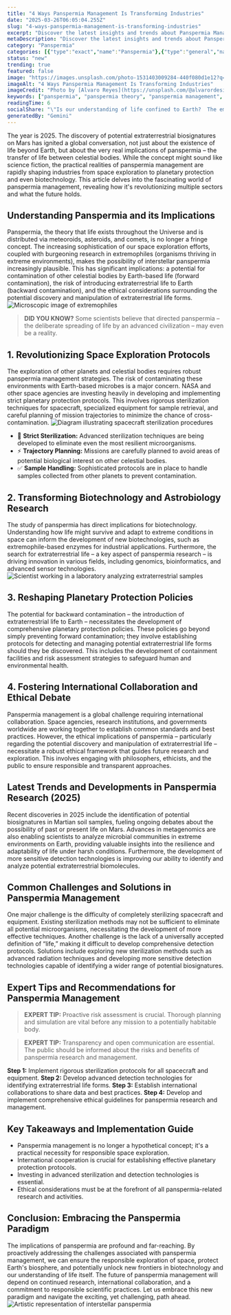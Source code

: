 ```yaml
---
title: "4 Ways Panspermia Management Is Transforming Industries"
date: "2025-03-26T06:05:04.255Z"
slug: "4-ways-panspermia-management-is-transforming-industries"
excerpt: "Discover the latest insights and trends about Panspermia Management. This comprehensive guide covers everything you need to know about Panspermia Management in 2025."
metaDescription: "Discover the latest insights and trends about Panspermia Management. This comprehensive guide covers everything you need to know about Panspermia Managemen..."
category: "Panspermia"
categories: [{"type":"exact","name":"Panspermia"},{"type":"general","name":"Space Exploration"},{"type":"medium","name":"Planetary Protection"},{"type":"specific","name":"Biosignature Detection"},{"type":"niche","name":"Microbial Contamination Control"}]
status: "new"
trending: true
featured: false
image: "https://images.unsplash.com/photo-1531403009284-440f080d1e12?q=85&w=1200&fit=max&fm=webp&auto=compress"
imageAlt: "4 Ways Panspermia Management Is Transforming Industries"
imageCredit: "Photo by [Alvaro Reyes](https://unsplash.com/@alvarordesign) on Unsplash"
keywords: ["panspermia", "panspermia theory", "panspermia management", "interstellar panspermia", "directed panspermia", "panspermia research", "managing panspermia risk", "panspermia contamination", "extraterrestrial life panspermia", "panspermia and space exploration"]
readingTime: 6
socialShare: "\"Is our understanding of life confined to Earth?  The emerging field of panspermia management suggests not, forcing us to rethink contamination, exploration, and the very definition of life itself.\""
generatedBy: "Gemini"
---
```




The year is 2025.  The discovery of potential extraterrestrial biosignatures on Mars has ignited a global conversation, not just about the existence of life beyond Earth, but about the very real implications of panspermia – the transfer of life between celestial bodies. While the concept might sound like science fiction, the practical realities of panspermia management are rapidly shaping industries from space exploration to planetary protection and even biotechnology. This article delves into the fascinating world of panspermia management, revealing how it's revolutionizing multiple sectors and what the future holds.

## Understanding Panspermia and its Implications

Panspermia, the theory that life exists throughout the Universe and is distributed via meteoroids, asteroids, and comets, is no longer a fringe concept.  The increasing sophistication of our space exploration efforts, coupled with burgeoning research in extremophiles (organisms thriving in extreme environments), makes the possibility of interstellar panspermia increasingly plausible.  This has significant implications:  a potential for contamination of other celestial bodies by Earth-based life (forward contamination), the risk of introducing extraterrestrial life to Earth (backward contamination), and the ethical considerations surrounding the potential discovery and manipulation of extraterrestrial life forms.  ![Microscopic image of extremophiles](https://images.unsplash.com/photo-1454165804606-c3d57bc86b40?q=85&w=1200&fit=max&fm=webp&auto=compress)

> **DID YOU KNOW?** Some scientists believe that directed panspermia – the deliberate spreading of life by an advanced civilization – may even be a reality.

## 1. Revolutionizing Space Exploration Protocols

The exploration of other planets and celestial bodies requires robust panspermia management strategies.  The risk of contaminating these environments with Earth-based microbes is a major concern.  NASA and other space agencies are investing heavily in developing and implementing strict planetary protection protocols. This involves rigorous sterilization techniques for spacecraft, specialized equipment for sample retrieval, and careful planning of mission trajectories to minimize the chance of cross-contamination.  ![Diagram illustrating spacecraft sterilization procedures](https://images.unsplash.com/photo-1542626991-cbc4e32524cc?q=85&w=1200&fit=max&fm=webp&auto=compress)

* 🔑 **Strict Sterilization:**  Advanced sterilization techniques are being developed to eliminate even the most resilient microorganisms.
* ⚡ **Trajectory Planning:**  Missions are carefully planned to avoid areas of potential biological interest on other celestial bodies.
* ✅ **Sample Handling:**  Sophisticated protocols are in place to handle samples collected from other planets to prevent contamination.

## 2. Transforming Biotechnology and Astrobiology Research

The study of panspermia has direct implications for biotechnology. Understanding how life might survive and adapt to extreme conditions in space can inform the development of new biotechnologies, such as extremophile-based enzymes for industrial applications.  Furthermore, the search for extraterrestrial life – a key aspect of panspermia research – is driving innovation in various fields, including genomics, bioinformatics, and advanced sensor technologies.  ![Scientist working in a laboratory analyzing extraterrestrial samples](https://images.unsplash.com/photo-1552664730-d307ca884978?q=85&w=1200&fit=max&fm=webp&auto=compress)

## 3. Reshaping Planetary Protection Policies

The potential for backward contamination – the introduction of extraterrestrial life to Earth – necessitates the development of comprehensive planetary protection policies.  These policies go beyond simply preventing forward contamination; they involve establishing protocols for detecting and managing potential extraterrestrial life forms should they be discovered. This includes the development of containment facilities and risk assessment strategies to safeguard human and environmental health.

## 4. Fostering International Collaboration and Ethical Debate

Panspermia management is a global challenge requiring international collaboration.  Space agencies, research institutions, and governments worldwide are working together to establish common standards and best practices.  However, the ethical implications of panspermia – particularly regarding the potential discovery and manipulation of extraterrestrial life – necessitate a robust ethical framework that guides future research and exploration.  This involves engaging with philosophers, ethicists, and the public to ensure responsible and transparent approaches.

## Latest Trends and Developments in Panspermia Research (2025)

Recent discoveries in 2025 include the identification of potential biosignatures in Martian soil samples, fueling ongoing debates about the possibility of past or present life on Mars.  Advances in metagenomics are also enabling scientists to analyze microbial communities in extreme environments on Earth, providing valuable insights into the resilience and adaptability of life under harsh conditions.  Furthermore, the development of more sensitive detection technologies is improving our ability to identify and analyze potential extraterrestrial biomolecules.

## Common Challenges and Solutions in Panspermia Management

One major challenge is the difficulty of completely sterilizing spacecraft and equipment.  Existing sterilization methods may not be sufficient to eliminate all potential microorganisms, necessitating the development of more effective techniques.  Another challenge is the lack of a universally accepted definition of “life,” making it difficult to develop comprehensive detection protocols.  Solutions include exploring new sterilization methods such as advanced radiation techniques and developing more sensitive detection technologies capable of identifying a wider range of potential biosignatures.

## Expert Tips and Recommendations for Panspermia Management

> **EXPERT TIP:**  Proactive risk assessment is crucial.  Thorough planning and simulation are vital before any mission to a potentially habitable body.

> **EXPERT TIP:**  Transparency and open communication are essential.  The public should be informed about the risks and benefits of panspermia research and management.

**Step 1:** Implement rigorous sterilization protocols for all spacecraft and equipment.
**Step 2:** Develop advanced detection technologies for identifying extraterrestrial life forms.
**Step 3:** Establish international collaborations to share data and best practices.
**Step 4:**  Develop and implement comprehensive ethical guidelines for panspermia research and management.

## Key Takeaways and Implementation Guide

* Panspermia management is no longer a hypothetical concept; it's a practical necessity for responsible space exploration.
*  International cooperation is crucial for establishing effective planetary protection protocols.
*  Investing in advanced sterilization and detection technologies is essential.
*  Ethical considerations must be at the forefront of all panspermia-related research and activities.

## Conclusion: Embracing the Panspermia Paradigm

The implications of panspermia are profound and far-reaching.  By proactively addressing the challenges associated with panspermia management, we can ensure the responsible exploration of space, protect Earth's biosphere, and potentially unlock new frontiers in biotechnology and our understanding of life itself. The future of panspermia management will depend on continued research, international collaboration, and a commitment to responsible scientific practices. Let us embrace this new paradigm and navigate the exciting, yet challenging, path ahead.  ![Artistic representation of interstellar panspermia](https://images.unsplash.com/photo-1531403009284-440f080d1e12?q=85&w=1200&fit=max&fm=webp&auto=compress)
